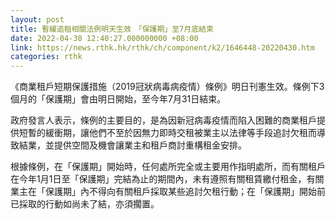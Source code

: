 ```yaml
---
layout: post
title: 暫緩追租相關法例明天生效　「保護期」至7月底結束
date: 2022-04-30 12:40:27.000000000 +08:00
link: https://news.rthk.hk/rthk/ch/component/k2/1646448-20220430.htm
categories: rthk
---
```


《商業租戶短期保護措施（2019冠狀病毒病疫情）條例》明日刊憲生效。條例下3個月的「保護期」會由明日開始，至今年7月31日結束。

政府發言人表示，條例的主要目的，是為因新冠病毒疫情而陷入困難的商業租戶提供短暫的緩衝期，讓他們不至於因無力即時交租被業主以法律等手段追討欠租而導致結業，並提供空間及機會讓業主和租戶商討重構租金安排。

根據條例，在「保護期」開始時，任何處所完全或主要用作指明處所，而有關租戶在今年1月1日至「保護期」完結為止的期間內，未有遵照有關租賃繳付租金，有關業主在「保護期」內不得向有關租戶採取某些追討欠租行動；在「保護期」開始前已採取的行動如尚未了結，亦須擱置。
